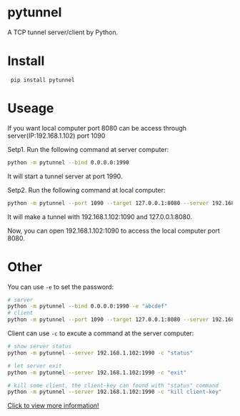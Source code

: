 pytunnel
===============
A TCP tunnel server/client by Python.

Install
===============
```
 pip install pytunnel
```

Useage
===============
If you want local computer port 8080 can be access through server(IP:192.168.1.102) port 1090

Setp1. Run the following command at server computer:

```bash
python -m pytunnel --bind 0.0.0.0:1990
```

It will start a tunnel server at port 1990.

Setp2. Run the following command at local computer:
```bash
python -m pytunnel --port 1090 --target 127.0.0.1:8080 --server 192.168.1.102:1990
```

It will make a tunnel with 192.168.1.102:1090 and 127.0.0.1:8080.

Now, you can open 192.168.1.102:1090 to access the local computer port 8080.

Other
===============

You can use ```-e``` to set the password:

```bash
# server
python -m pytunnel --bind 0.0.0.0:1990 -e "abcdef"
# client
python -m pytunnel --port 1090 --target 127.0.0.1:8080 --server 192.168.1.102:1990 -e "abcdef"
```

Client can use ```-c``` to excute a command at the server computer:

```bash
# show server status
python -m pytunnel --server 192.168.1.102:1990 -c "status"

# let server exit
python -m pytunnel --server 192.168.1.102:1990 -c "exit"

# kill some client, the client-key can found with "status" command
python -m pytunnel --server 192.168.1.102:1990 -c "kill client-key"
```

[Click to view more information!](https://github.com/sintrb/pytunnel)